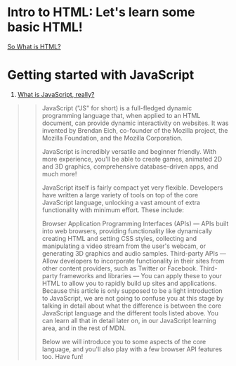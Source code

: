 # Intro to HTML: Let's learn some basic HTML!

[So What is HTML?](https://developer.mozilla.org/en-US/docs/Learn/Getting_started_with_the_web/HTML_basics)

# Getting started with JavaScript

1. [What is JavaScript, really?](https://developer.mozilla.org/en-US/docs/Learn/Getting_started_with_the_web/JavaScript_basics)


>> JavaScript ("JS" for short) is a full-fledged dynamic programming language that, when applied to an HTML document, can provide dynamic interactivity on websites. It was invented by Brendan Eich, co-founder of the Mozilla project, the Mozilla Foundation, and the Mozilla Corporation.
>>
>>JavaScript is incredibly versatile and beginner friendly. With more experience, you'll be able to create games, animated 2D and 3D graphics, comprehensive database-driven apps, and much more!
>>
>>JavaScript itself is fairly compact yet very flexible. Developers have written a large variety of tools on top of the core JavaScript language, unlocking a vast amount of extra functionality with minimum effort. These include:
>>
>>Browser Application Programming Interfaces (APIs) — APIs built into web browsers, providing functionality like dynamically creating HTML and setting CSS styles, collecting and manipulating a video stream from the user's webcam, or generating 3D graphics and audio samples.
Third-party APIs — Allow developers to incorporate functionality in their sites from other content providers, such as Twitter or Facebook.
Third-party frameworks and libraries — You can apply these to your HTML to allow you to rapidly build up sites and applications.
Because this article is only supposed to be a light introduction to JavaScript, we are not going to confuse you at this stage by talking in detail about what the difference is between the core JavaScript language and the different tools listed above. You can learn all that in detail later on, in our JavaScript learning area, and in the rest of MDN.
>>
>>Below we will introduce you to some aspects of the core language, and you'll also play with a few browser API features too. Have fun!
